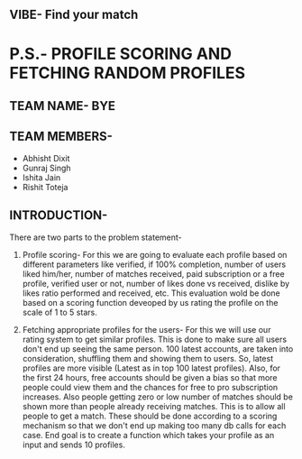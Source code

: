 ## VIBE- Find your match
# P.S.- PROFILE SCORING AND FETCHING RANDOM PROFILES

## TEAM NAME- BYE

## TEAM MEMBERS-
* Abhisht Dixit
* Gunraj Singh
* Ishita Jain
* Rishit Toteja

## INTRODUCTION-
There are two parts to the problem statement-
1) Profile scoring- For this we are going to evaluate each profile based on different parameters like verified, if 100% completion, number of users
liked him/her, number of matches received, paid subscription or a free profile, verified user or not, number of likes done vs received, dislike
by likes ratio performed and received, etc. This evaluation wold be done based on a scoring function deveoped by us rating the profile on the scale of 1 to 5 stars.

2) Fetching appropriate profiles for the users- For this we will use our rating system to get similar profiles. This is done to make sure all users don't end up seeing the same person. 100 latest accounts, are taken into consideration, shuffling them and showing them to users. So, latest profiles are more visible (Latest as in top 100 latest profiles). Also, for the first 24 hours, free accounts should be given a bias so that more people could view them and the chances for free to pro subscription increases. Also people getting zero or low number of matches should be shown more than people already receiving matches. This is to allow all people to get a match. These should be done according to a scoring mechanism so that we don't end up making too many db calls for each case. End goal is to create a function which takes your profile as an input and sends 10 profiles.




